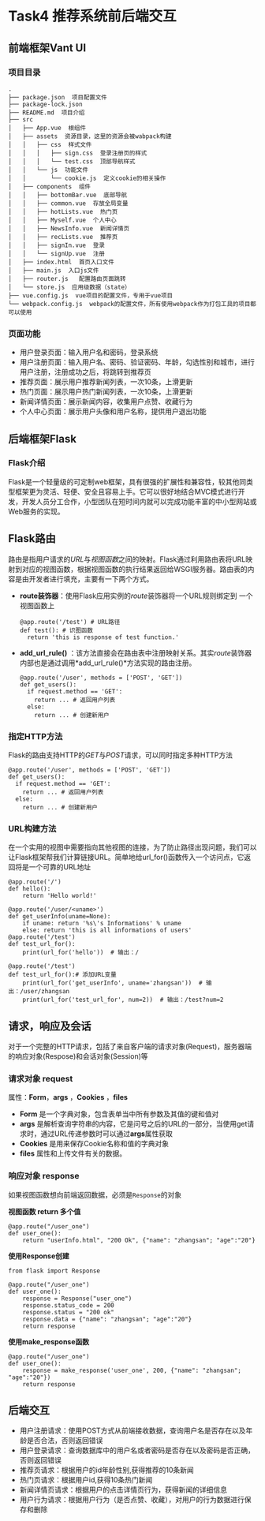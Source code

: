 # Task4 推荐系统前后端交互

 

## 前端框架Vant UI

### 项目目录

```
.
├── package.json  项目配置文件
├── package-lock.json
├── README.md  项目介绍
├── src
│   ├── App.vue  根组件
│   ├── assets  资源目录，这里的资源会被wabpack构建
│   │   ├── css  样式文件
│   │   │   ├── sign.css  登录注册页的样式
│   │   │   └── test.css  顶部导航样式
│   │   └── js  功能文件
│   │       └── cookie.js  定义cookie的相关操作
│   ├── components  组件
│   │   ├── bottomBar.vue  底部导航
│   │   ├── common.vue  存放全局变量
│   │   ├── hotLists.vue  热门页
│   │   ├── Myself.vue  个人中心
│   │   ├── NewsInfo.vue  新闻详情页
│   │   ├── recLists.vue  推荐页
│   │   ├── signIn.vue  登录
│   │   └── signUp.vue  注册
│   ├── index.html  首页入口文件
│   ├── main.js  入口js文件
│   ├── router.js   配置路由页面跳转
│   └── store.js  应用级数据（state）
├── vue.config.js  vue项目的配置文件，专用于vue项目
└── webpack.config.js  webpack的配置文件，所有使用webpack作为打包工具的项目都可以使用
```

### 页面功能

- 用户登录页面：输入用户名和密码，登录系统
- 用户注册页面：输入用户名、密码、验证密码、年龄，勾选性别和城市，进行用户注册，注册成功之后，将跳转到推荐页
- 推荐页面：展示用户推荐新闻列表，一次10条，上滑更新
- 热门页面：展示用户热门新闻列表，一次10条，上滑更新
- 新闻详情页面：展示新闻内容，收集用户点赞、收藏行为
- 个人中心页面：展示用户头像和用户名称，提供用户退出功能



## 后端框架Flask

### Flask介绍

Flask是一个轻量级的可定制web框架，具有很强的扩展性和兼容性，较其他同类型框架更为灵活、轻便、安全且容易上手。它可以很好地结合MVC模式进行开发，开发人员分工合作，小型团队在短时间内就可以完成功能丰富的中小型网站或Web服务的实现。

## Flask路由

路由是指用户请求的*URL*与*视图函数*之间的映射。Flask通过利用路由表将URL映射到对应的视图函数，根据视图函数的执行结果返回给WSGI服务器。路由表的内容是由开发者进行填充，主要有一下两个方式。

- **route装饰器**：使用Flask应用实例的*route*装饰器将一个URL规则绑定到 一个视图函数上

  ```
  @app.route('/test') # URL路径
  def test(): # 识图函数
    return 'this is response of test function.'
  ```

- **add_url_rule()** ：该方法直接会在路由表中注册映射关系。其实*route*装饰器内部也是通过调用*add_url_rule()*方法实现的路由注册。

  ```
  @app.route('/user', methods = ['POST', 'GET'])
  def get_users():
    if request.method == 'GET':
      return ... # 返回用户列表
    else:
      return ... # 创建新用户 
  ```

### 指定HTTP方法

Flask的路由支持HTTP的*GET*与*POST*请求，可以同时指定多种HTTP方法

```
@app.route('/user', methods = ['POST', 'GET'])
def get_users():
  if request.method == 'GET':
    return ... # 返回用户列表
  else:
    return ... # 创建新用户 
```

### URL构建方法

在一个实用的视图中需要指向其他视图的连接，为了防止路径出现问题，我们可以让Flask框架帮我们计算链接URL。简单地给url_for()函数传入一个访问点，它返回将是一个可靠的URL地址

```
@app.route('/')
def hello():
    return 'Hello world!'

@app.route('/user/<uname>')
def get_userInfo(uname=None):
    if uname: return '%s\'s Informations' % uname
    else: return 'this is all informations of users'
@app.route('/test')
def test_url_for():
    print(url_for('hello'))  # 输出：/
    
@app.route('/test')
def test_url_for():# 添加URL变量 
    print(url_for('get_userInfo', uname='zhangsan'))  # 输出：/user/zhangsan
    print(url_for('test_url_for', num=2))  # 输出：/test?num=2
```

## 请求，响应及会话

对于一个完整的HTTP请求，包括了来自客户端的请求对象(Request)，服务器端的响应对象(Respose)和会话对象(Session)等

### 请求对象 request

属性：**Form**，**args** ，**Cookies** ，**files**

- **Form** 是一个字典对象，包含表单当中所有参数及其值的键和值对
- **args** 是解析查询字符串的内容，它是问号之后的URL的一部分，当使用get请求时，通过URL传递参数时可以通过**args**属性获取
- **Cookies** 是用来保存Cookie名称和值的字典对象
- **files** 属性和上传文件有关的数据。



### 响应对象 response

如果视图函数想向前端返回数据，必须是`Response`的对象

**视图函数 return 多个值**

```
@app.route("/user_one")
def user_one():
    return "userInfo.html", "200 Ok", {"name": "zhangsan"; "age":"20"}
```



**使用Response创建**

```
from flask import Response

@app.route("/user_one")
def user_one():
    response = Response("user_one")
    response.status_code = 200
    response.status = "200 ok"
    response.data = {"name": "zhangsan"; "age":"20"}
    return response
```

**使用make_response函数**

```
@app.route("/user_one")
def user_one():
    response = make_response('user_one', 200, {"name": "zhangsan"; "age":"20"})
    return response
```





## 后端交互

- 用户注册请求：使用POST方式从前端接收数据，查询用户名是否存在以及年龄是否合法，否则返回错误
- 用户登录请求：查询数据库中的用户名或者密码是否存在以及密码是否正确，否则返回错误
- 推荐页请求：根据用户的id年龄性别,获得推荐的10条新闻
- 热门页请求：根据用户id,获得10条热门新闻
- 新闻详情页请求：根据用户的点击详情页行为，获得新闻的详细信息
- 用户行为请求：根据用户行为（是否点赞、收藏），对用户的行为数据进行保存和删除

